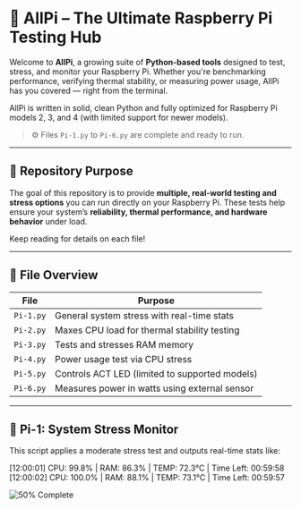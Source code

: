 # 🧠 AllPi – The Ultimate Raspberry Pi Testing Hub

Welcome to **AllPi**, a growing suite of **Python-based tools** designed to test, stress, and monitor your Raspberry Pi. Whether you're benchmarking performance, verifying thermal stability, or measuring power usage, AllPi has you covered — right from the terminal.

AllPi is written in solid, clean Python and fully optimized for Raspberry Pi models 2, 3, and 4 (with limited support for newer models).

> ⚙️ Files `Pi-1.py` to `Pi-6.py` are complete and ready to run.

---

## 📂 Repository Purpose

The goal of this repository is to provide **multiple, real-world testing and stress options** you can run directly on your Raspberry Pi. These tests help ensure your system’s **reliability, thermal performance, and hardware behavior** under load.

Keep reading for details on each file!

---

## 📄 File Overview

| File        | Purpose                                       |
|-------------|-----------------------------------------------|
| `Pi-1.py`   | General system stress with real-time stats    |
| `Pi-2.py`   | Maxes CPU load for thermal stability testing  |
| `Pi-3.py`   | Tests and stresses RAM memory                 |
| `Pi-4.py`   | Power usage test via CPU stress               |
| `Pi-5.py`   | Controls ACT LED (limited to supported models)|
| `Pi-6.py`   | Measures power in watts using external sensor |

---

## 🧪 Pi-1: System Stress Monitor

This script applies a moderate stress test and outputs real-time stats like:

[12:00:01] CPU: 99.8% | RAM: 86.3% | TEMP: 72.3°C | Time Left: 00:59:58
[12:00:02] CPU: 100.0% | RAM: 88.1% | TEMP: 73.1°C | Time Left: 00:59:57

![50% Complete](https://img.shields.io/badge/Progress-50%25-darkred)

